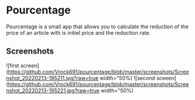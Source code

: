 # Pourcentage

Pourcentage is a small app that allows you to calculate the reduction of the price of an article with is initiel price and the reduction rate.

## Screenshots
![first screen](https://github.com/Vrock691/pourcentage/blob/master/screenshots/Screenshot_20220213-195211.jpg?raw=true width="50%)
![second sceeen](https://github.com/Vrock691/pourcentage/blob/master/screenshots/Screenshot_20220213-195221.jpg?raw=true width="50%)
